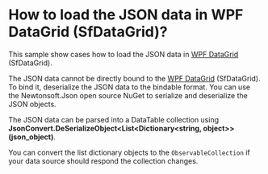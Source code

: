# How to load the JSON data in WPF DataGrid (SfDataGrid)?

This sample show cases how to load the JSON data in [WPF DataGrid](https://www.syncfusion.com/wpf-ui-controls/datagrid) (SfDataGrid).

The JSON data cannot be directly bound to the [WPF DataGrid](https://www.syncfusion.com/wpf-ui-controls/datagrid) (SfDataGrid). To bind it, deserialize the JSON data to the bindable format. You can use the Newtonsoft.Json open source NuGet to serialize and deserialize the JSON objects.

The JSON data can be parsed into a DataTable collection using **JsonConvert.DeSerializeObject<List<Dictionary<string, object>>(json_object)**.

You can convert the list dictionary objects to the `ObservableCollection` if your data source should respond the collection changes.
